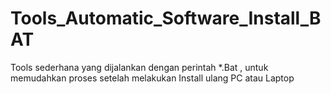 # Tools_Automatic_Software_Install_BAT
Tools sederhana yang dijalankan dengan perintah *.Bat , untuk memudahkan proses setelah melakukan Install ulang PC atau Laptop
